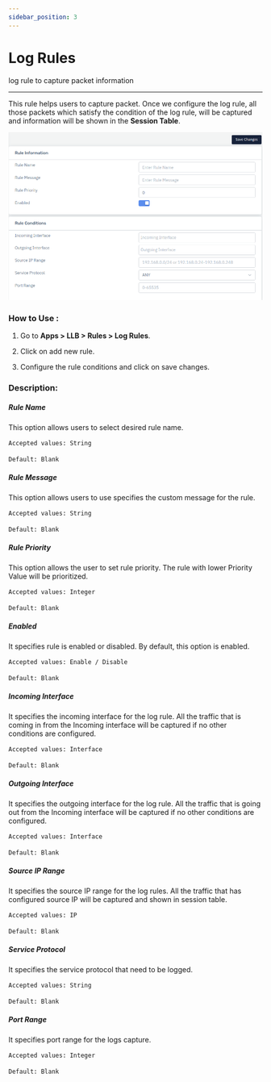 ```yaml
---
sidebar_position: 3
---
```



# Log Rules

log rule to capture packet information

---

This rule helps users to capture packet. Once we configure the log rule, all those packets which satisfy the condition of the log rule, will be captured and information will be shown in the **Session Table**.


![llbsettings](/img/llb/v7/docs/log_rule1.png)

### **How to Use :**

1. Go to **Apps > LLB > Rules > Log Rules**.

2. Click on add new rule.

3. Configure the rule conditions and click on save changes.

### **Description:**

##### **Rule Name**

This option allows users to select desired rule name.

    Accepted values: String

    Default: Blank 

##### **Rule Message**

This option allows users to use specifies the custom message for the rule.

    Accepted values: String

    Default: Blank 

##### **Rule Priority**

This option allows the user to set rule priority. The rule with lower Priority Value will be prioritized.

    Accepted values: Integer

    Default: Blank 

##### **Enabled**

It specifies rule is enabled or disabled. By default, this option is enabled.

    Accepted values: Enable / Disable

    Default: Blank 

##### **Incoming Interface**

It specifies the incoming interface for the log rule. All the traffic that is coming in from the Incoming interface will be captured if no other conditions are configured.

    Accepted values: Interface

    Default: Blank 

##### **Outgoing Interface**
It specifies the outgoing interface for the log rule. All the traffic that is going out from the Incoming interface will be captured if no other conditions are configured.

    Accepted values: Interface

    Default: Blank 

##### **Source IP Range**
It specifies the source IP range for the log rules. All the traffic that has configured source IP will be captured and shown in session table.

    Accepted values: IP

    Default: Blank 

##### **Service Protocol**
It specifies the service protocol that need to be logged.

    Accepted values: String

    Default: Blank 

##### **Port Range**
It specifies port range for the logs capture.

    Accepted values: Integer

    Default: Blank 
